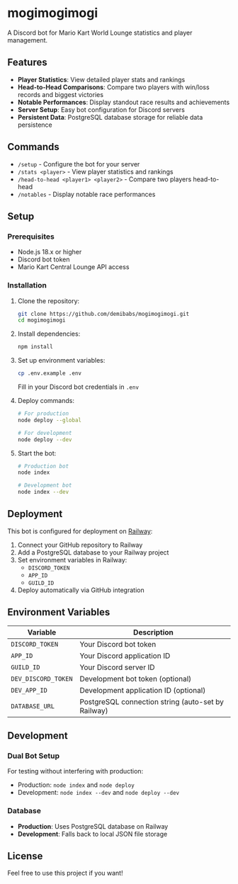 # mogimogimogi

A Discord bot for Mario Kart World Lounge statistics and player management.

## Features

- **Player Statistics**: View detailed player stats and rankings
- **Head-to-Head Comparisons**: Compare two players with win/loss records and biggest victories
- **Notable Performances**: Display standout race results and achievements
- **Server Setup**: Easy bot configuration for Discord servers
- **Persistent Data**: PostgreSQL database storage for reliable data persistence

## Commands

- `/setup` - Configure the bot for your server
- `/stats <player>` - View player statistics and rankings
- `/head-to-head <player1> <player2>` - Compare two players head-to-head
- `/notables` - Display notable race performances

## Setup

### Prerequisites

- Node.js 18.x or higher
- Discord bot token
- Mario Kart Central Lounge API access

### Installation

1. Clone the repository:
   ```bash
   git clone https://github.com/demibabs/mogimogimogi.git
   cd mogimogimogi
   ```

2. Install dependencies:
   ```bash
   npm install
   ```

3. Set up environment variables:
   ```bash
   cp .env.example .env
   ```
   Fill in your Discord bot credentials in `.env`

4. Deploy commands:
   ```bash
   # For production
   node deploy --global
   
   # For development
   node deploy --dev
   ```

5. Start the bot:
   ```bash
   # Production bot
   node index
   
   # Development bot
   node index --dev
   ```

## Deployment

This bot is configured for deployment on [Railway](https://railway.app):

1. Connect your GitHub repository to Railway
2. Add a PostgreSQL database to your Railway project
3. Set environment variables in Railway:
   - `DISCORD_TOKEN`
   - `APP_ID`
   - `GUILD_ID`
4. Deploy automatically via GitHub integration

## Environment Variables

| Variable | Description |
|----------|-------------|
| `DISCORD_TOKEN` | Your Discord bot token |
| `APP_ID` | Your Discord application ID |
| `GUILD_ID` | Your Discord server ID |
| `DEV_DISCORD_TOKEN` | Development bot token (optional) |
| `DEV_APP_ID` | Development application ID (optional) |
| `DATABASE_URL` | PostgreSQL connection string (auto-set by Railway) |

## Development

### Dual Bot Setup

For testing without interfering with production:

- Production: `node index` and `node deploy`
- Development: `node index --dev` and `node deploy --dev`

### Database

- **Production**: Uses PostgreSQL database on Railway
- **Development**: Falls back to local JSON file storage

## License

Feel free to use this project if you want!
